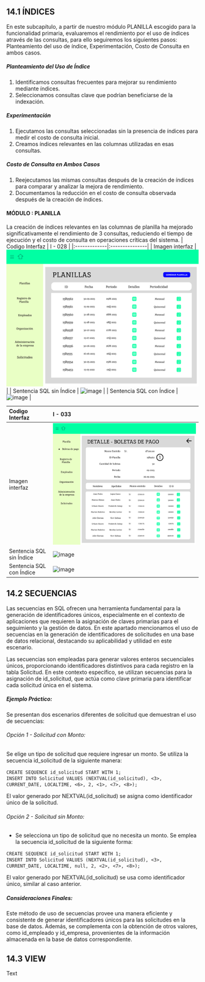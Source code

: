 ## 14.1 ÍNDICES
En este subcapítulo, a partir de nuestro módulo PLANILLA escogido para la funcionalidad primaria, evaluaremos el rendimiento por el uso de índices através de las consultas, para ello seguiremos los siguientes pasos: Planteamiento del uso de índice, Experimentación, Costo de Consulta en ambos casos.
##### Planteamiento del Uso de Índice
1. Identificamos consultas frecuentes para mejorar su rendimiento mediante índices.
2. Seleccionamos consultas clave que podrían beneficiarse de la indexación.
##### Experimentación
1. Ejecutamos las consultas seleccionadas sin la presencia de índices para medir el costo de consulta inicial.
2. Creamos índices relevantes en las columnas utilizadas en esas consultas.
##### Costo de Consulta en Ambos Casos
1. Reejecutamos las mismas consultas después de la creación de índices para comparar y analizar la mejora de rendimiento.
2. Documentamos la reducción en el costo de consulta observada después de la creación de índices.

#### MÓDULO : PLANILLA
La creación de índices relevantes en las columnas de planilla ha mejorado significativamente el rendimiento de 3 consultas, reduciendo el tiempo de ejecución y el costo de consulta en operaciones críticas del sistema.
| Codigo Interfaz    |    I - 028    | 
|:-------------|:---------------|
| Imagen interfaz   | ![image](https://github.com/nnthony/bookish-doodle/blob/4e05c459ab523a14aa7aafdeb509a13028487e06/pnt/planilla.png) |
| Sentencia SQL sin Índice   | ![image](https://github.com/JordanLau21/DBD-Grupo2---23-2/assets/81944281/f56fa068-c2e1-4e26-a8ef-b5687e3e4317) |
| Sentencia SQL con Índice   | ![image](https://github.com/JordanLau21/DBD-Grupo2---23-2/assets/81944281/b019dfda-b59a-4e3b-afda-99cb19e4a0b5) |


| Codigo Interfaz    |     I - 033    | 
|:-------------|:---------------|
| Imagen interfaz   | ![image](https://github.com/nnthony/bookish-doodle/blob/6545e6397d88a3a2bbade4d4f3435bd855b81231/pnt/R-detallePlanillaPagada.png) |
| Sentencia SQL sin Índice   | ![image](https://github.com/JordanLau21/DBD-Grupo2---23-2/assets/81944281/6f834716-8dd9-4238-86fc-32e0c0d5ce74) |
| Sentencia SQL con Índice   | ![image](https://github.com/JordanLau21/DBD-Grupo2---23-2/assets/81944281/42c2afbf-3cbe-41b9-b9b8-9a0e76416850) |

## 14.2 SECUENCIAS
Las secuencias en SQL ofrecen una herramienta fundamental para la generación de identificadores únicos, especialmente en el contexto de aplicaciones que requieren la asignación de claves primarias para el seguimiento y la gestión de datos. En este apartado mencionamos el uso de secuencias en la generación de identificadores de solicitudes en una base de datos relacional, destacando su aplicabilidad y utilidad en este escenario.

Las secuencias son empleadas para generar valores enteros secuenciales únicos, proporcionando identificadores distintivos para cada registro en la tabla Solicitud. En este contexto específico, se utilizan secuencias para la asignación de id_solicitud, que actúa como clave primaria para identificar cada solicitud única en el sistema.

##### Ejemplo Práctico:

Se presentan dos escenarios diferentes de solicitud que demuestran el uso de secuencias:

###### Opción 1 - Solicitud con Monto:

Se elige un tipo de solicitud que requiere ingresar un monto.
Se utiliza la secuencia id_solicitud de la siguiente manera:
```
CREATE SEQUENCE id_solicitud START WITH 1;
INSERT INTO Solicitud VALUES (NEXTVAL(id_solicitud), <3>, CURRENT_DATE, LOCALTIME, <6>, 2, <1>, <7>, <8>);
```
El valor generado por NEXTVAL(id_solicitud) se asigna como identificador único de la solicitud.
###### Opción 2 - Solicitud sin Monto:
- Se selecciona un tipo de solicitud que no necesita un monto.
Se emplea la secuencia id_solicitud de la siguiente forma:
```
CREATE SEQUENCE id_solicitud START WITH 1;
INSERT INTO Solicitud VALUES (NEXTVAL(id_solicitud), <3>, CURRENT_DATE, LOCALTIME, null, 2, <2>, <7>, <8>);
```
El valor generado por NEXTVAL(id_solicitud) se usa como identificador único, similar al caso anterior.
##### Consideraciones Finales:
Este método de uso de secuencias provee una manera eficiente y consistente de generar identificadores únicos para las solicitudes en la base de datos. Además, se complementa con la obtención de otros valores, como id_empleado y id_empresa, provenientes de la información almacenada en la base de datos correspondiente.

## 14.3 VIEW
Text
